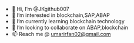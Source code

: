 - 👋 Hi, I’m @JKgithub007
- 👀 I’m interested in blockchain,SAP,ABAP
- 🌱 I’m currently learning blockchain technology
- 💞️ I’m looking to collaborate on ABAP,blockchain
- 📫 Reach me @ umarirfan02@gmail.com

<!---
JKgithub007/JKgithub007 is a ✨ special ✨ repository because its `README.md` (this file) appears on your GitHub profile.
You can click the Preview link to take a look at your changes.
--->
